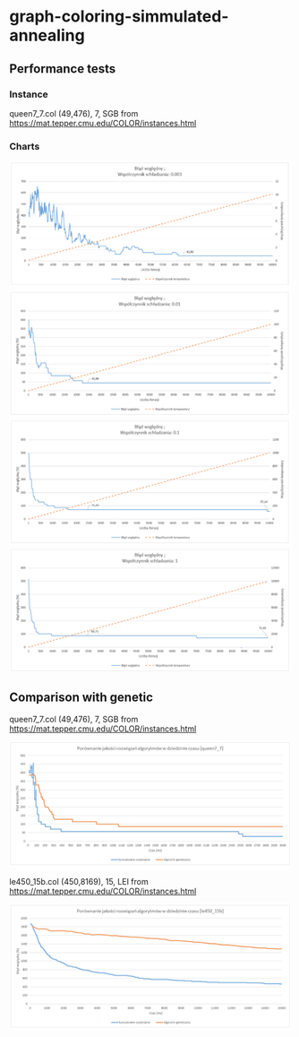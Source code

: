 # graph-coloring-simmulated-annealing

## Performance tests

### Instance 
queen7_7.col (49,476), 7, SGB from https://mat.tepper.cmu.edu/COLOR/instances.html

### Charts

![Chart 1](charts/1.png)
![Chart 2](charts/2.png)
![Chart 3](charts/3.png)
![Chart 4](charts/4.png)

## Comparison with genetic

queen7_7.col (49,476), 7, SGB from https://mat.tepper.cmu.edu/COLOR/instances.html

![Chart 5](charts/5.png)

le450_15b.col (450,8169), 15, LEI from https://mat.tepper.cmu.edu/COLOR/instances.html

![Chart 6](charts/6.png)
